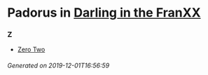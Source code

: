 # Padorus in [Darling in the FranXX](https://myanimelist.net/manga/111512/Darling_in_the_FranXX)

### Z
* [Zero Two](https://github.com/shadow578/Project-Padoru/blob/master/table-of-contents/characters/ZeroTwo.md)

###### Generated on 2019-12-01T16:56:59
